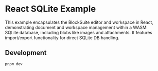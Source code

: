 # React SQLite Example

This example encapsulates the BlockSuite editor and workspace in React, demonstrating document and workspace management within a WASM SQLite database, including blobs like images and attachments. It features import/export functionality for direct SQLite DB handling.

## Development

```sh
pnpm dev
```
